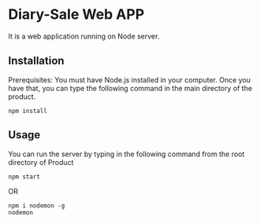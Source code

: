 # Diary-Sale Web APP

It is a web application running on Node server.

## Installation

Prerequisites: You must have Node.js installed in your computer.
Once you have that, you can type the following command in the main directory of the product.

```
npm install
```

## Usage

You can run the server by typing in the following command from the root directory of Product
```
npm start
```

OR

```
npm i nodemon -g
nodemon
```
